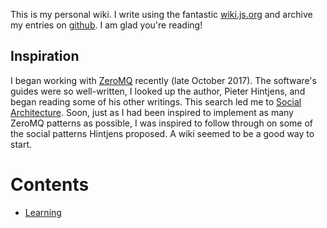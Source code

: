 <!-- TITLE: My Wiki -->
<!-- SUBTITLE: A Personal Wiki -->


This is my personal wiki. I write using the fantastic [wiki.js.org](https://wiki.js.org) and archive my entries on [github](https://github.com/Jared-Prime/wiki). I am glad you're reading!

## Inspiration

I began working with [ZeroMQ](https://zeromq.org) recently (late October 2017). The software's guides were so well-written, I looked up the author, Pieter Hintjens, and began reading some of his other writings. This search led me to [Social Architecture](https://www.gitbook.com/book/hintjens/social-architecture/details). Soon, just as I had been inspired to implement as many ZeroMQ patterns as possible, I was inspired to follow through on some of the social patterns Hintjens proposed. A wiki seemed to be a good way to start.
# Contents

* [Learning](/home/learning)